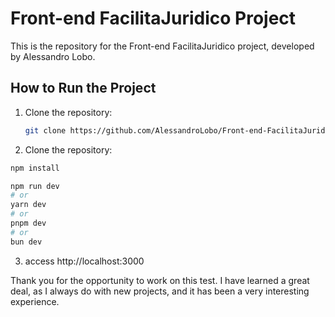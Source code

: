 # Front-end FacilitaJuridico Project

This is the repository for the Front-end FacilitaJuridico project, developed by Alessandro Lobo.

## How to Run the Project

1. Clone the repository:
   ```bash
   git clone https://github.com/AlessandroLobo/Front-end-FacilitaJuridico.git
   ```

2. Clone the repository:

```bash
npm install

npm run dev
# or
yarn dev
# or
pnpm dev
# or
bun dev
```
3. access
http://localhost:3000


Thank you for the opportunity to work on this test. I have learned a great deal, as I always do with new projects, and it has been a very interesting experience.